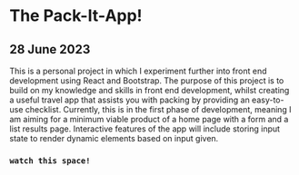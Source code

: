 # The Pack-It-App!

## 28 June 2023

This is a personal project in which I experiment further into front end development using React and Bootstrap. The purpose of this project is to build on my knowledge and skills in front end development, whilst creating a useful travel app that assists you with packing by providing an easy-to-use checklist. Currently, this is in the first phase of development, meaning I am aiming for a minimum viable product of a home page with a form and a list results page. Interactive features of the app will include storing input state to render dynamic elements based on input given. 

### `watch this space!`

